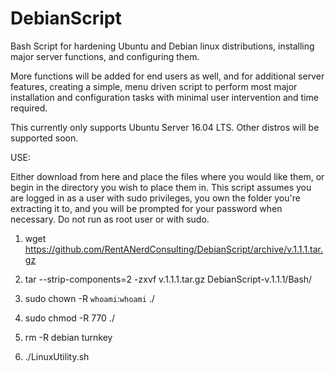 # DebianScript
Bash Script for hardening Ubuntu and Debian linux distributions, installing major server functions, and configuring them.

More functions will be added for end users as well, and for additional server features, creating a simple,
menu driven script to perform most major installation and configuration tasks with minimal user intervention and time required.

This currently only supports Ubuntu Server 16.04 LTS. Other distros will be supported soon.

USE:

Either download from here and place the files where you would like them, or begin in the directory you wish to place them in. This script assumes you are logged in as a user with sudo privileges, you own the folder you're extracting it to, and you will be prompted for your password when necessary. Do not run as root user or with sudo.

1) wget https://github.com/RentANerdConsulting/DebianScript/archive/v.1.1.1.tar.gz

2) tar --strip-components=2 -zxvf v.1.1.1.tar.gz DebianScript-v.1.1.1/Bash/

4) sudo chown -R `whoami`:`whoami` ./

5) sudo chmod -R 770 ./

6) rm -R debian turnkey

6) ./LinuxUtility.sh
